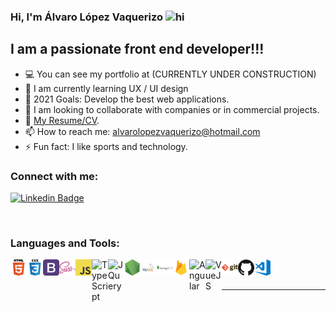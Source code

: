 ### Hi, I'm Álvaro López Vaquerizo <img src="https://user-images.githubusercontent.com/1303154/88677602-1635ba80-d120-11ea-84d8-d263ba5fc3c0.gif" width="28px" alt="hi">

## I am a passionate front end developer!!!

- :computer: You can see my portfolio at (CURRENTLY UNDER CONSTRUCTION)
- 🌱 I am currently learning UX / UI design
- 🥅 2021 Goals: Develop the best web applications.
- 👯 I am looking to collaborate with companies or in commercial projects.
- :paperclip: [My Resume/CV](https://drive.google.com/file/d/1MPXAeVFpF6QMfodbbg_B0kVg-_dqmU9W/view?usp=sharing).
- 📫 How to reach me: alvarolopezvaquerizo@hotmail.com
- ⚡ Fun fact: I like sports and technology.

### Connect with me:

[![Linkedin Badge](https://img.shields.io/badge/-Álvaro-0e76a8?style=flat&labelColor=0e76a8&logo=linkedin&logoColor=white)](https://www.linkedin.com/in/alvarolopezvaquerizo/)

<br />

### Languages ​​and Tools:

<img align="left" alt="HTML5" width="26px" src="https://raw.githubusercontent.com/github/explore/80688e429a7d4ef2fca1e82350fe8e3517d3494d/topics/html/html.png" />
<img align="left" alt="CSS3" width="26px" src="https://raw.githubusercontent.com/github/explore/80688e429a7d4ef2fca1e82350fe8e3517d3494d/topics/css/css.png" />
<img align="left" alt="Bootsrap" width="26px" src="https://raw.githubusercontent.com/github/explore/80688e429a7d4ef2fca1e82350fe8e3517d3494d/topics/bootstrap/bootstrap.png" />
<img align="left" alt="Sass" width="26px" src="https://raw.githubusercontent.com/github/explore/80688e429a7d4ef2fca1e82350fe8e3517d3494d/topics/sass/sass.png" />
<img align="left" alt="JavaScript" width="26px" src="https://raw.githubusercontent.com/github/explore/80688e429a7d4ef2fca1e82350fe8e3517d3494d/topics/javascript/javascript.png" />
<img align="left" alt="TypeScript" width="26px" src="https://img.icons8.com/color/48/000000/typescript.png" />
<img align="left" alt="JQuery" width="26px" src="https://img.icons8.com/ios-filled/50/000000/jquery.png" />
<img align="left" alt="Node.js" width="26px" src="https://raw.githubusercontent.com/github/explore/80688e429a7d4ef2fca1e82350fe8e3517d3494d/topics/nodejs/nodejs.png" />
<img align="left" alt="MySQL" width="26px" src="https://raw.githubusercontent.com/github/explore/80688e429a7d4ef2fca1e82350fe8e3517d3494d/topics/mysql/mysql.png" />
<img align="left" alt="MongoDB" width="26px" src="https://raw.githubusercontent.com/github/explore/80688e429a7d4ef2fca1e82350fe8e3517d3494d/topics/mongodb/mongodb.png" />
<img align="left" alt="firebase" width="26px" src="https://raw.githubusercontent.com/github/explore/80688e429a7d4ef2fca1e82350fe8e3517d3494d/topics/firebase/firebase.png" />
<img align="left" alt="Angular" width="26px" src="https://upload.wikimedia.org/wikipedia/commons/thumb/c/cf/Angular_full_color_logo.svg/250px-Angular_full_color_logo.svg.png" />
<img align="left" alt="VueJS" width="26px" src="https://img.icons8.com/color/48/000000/vue-js.png" />
<img align="left" alt="Git" width="26px" src="https://raw.githubusercontent.com/github/explore/80688e429a7d4ef2fca1e82350fe8e3517d3494d/topics/git/git.png" />
<img align="left" alt="GitHub" width="26px" src="https://raw.githubusercontent.com/github/explore/78df643247d429f6cc873026c0622819ad797942/topics/github/github.png" />
<img align="left" alt="Visual Studio Code" width="26px" src="https://raw.githubusercontent.com/github/explore/80688e429a7d4ef2fca1e82350fe8e3517d3494d/topics/visual-studio-code/visual-studio-code.png" />

<br />
<br />

---
